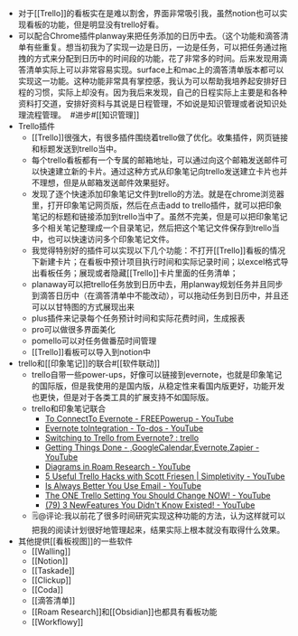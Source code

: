 - 对于[[Trello]]的看板实在是难以割舍，界面非常吸引我，虽然notion也可以实现看板的功能，但是明显没有trello好看。
- 可以配合Chrome插件planway来把任务添加的日历中去。（这个功能和滴答清单有些重复。想当初我为了实现一边是日历，一边是任务，可以把任务通过拖拽的方式来分配到日历中的时间段的功能，花了非常多的时间。后来发现用滴答清单实际上可以非常容易实现。surface上和mac上的滴答清单版本都可以实现这一功能。这种功能非常具有掌控感，我认为可以帮助我培养起安排好日程的习惯，实际上却没有。因为我后来发现，自己的日程实际上主要是和各种资料打交道，安排好资料与其说是日程管理，不如说是知识管理或者说知识处理流程管理。 
#进步#[[知识管理]]
- Trello插件
    - [[Trello]]很强大，有很多插件围绕着trello做了优化。收集插件，网页链接和标题发送到trello当中。
    - 每个trello看板都有一个专属的邮箱地址，可以通过向这个邮箱发送邮件可以快速建立新的卡片。通过这种方式从印象笔记向trello发送建立卡片也并不理想，但是从邮箱发送邮件效果挺好。
    - 发现了逐个快速添加印象笔记文件到trello的方法。就是在chrome浏览器里，打开印象笔记网页版，然后在点击add to trello插件，就可以把印象笔记的标题和链接添加到trello当中了。虽然不完美，但是可以把印象笔记多个相关笔记整理成一个目录笔记，然后把这个笔记文件保存到trello当中，也可以快速访问多个印象笔记文件。
    - 我觉得特别好的插件可以实现以下几个功能：不打开[[Trello]]看板的情况下新建卡片；在看板中预计项目执行时间和实际记录时间；以excel格式导出看板任务；展现或者隐藏[[Trello]]卡片里面的任务清单；
    - planaway可以把trello任务放到日历中去，用planway规划任务并且同步到滴答日历中（在滴答清单中不能改动），可以拖动任务到日历中，并且还可以以甘特图的方式展现出来
    - plus插件来记录每个任务预计时间和实际花费时间，生成报表
    - pro可以做很多界面美化
    - pomello可以对任务做番茄时间管理
    - [[Trello]]看板可以导入到notion中
- trello和[[印象笔记]]的联合#[[软件联动]]
    - trello自带一些power-ups，好像可以链接到evernote，也就是印象笔记的国际版，但是我使用的是国内版，从稳定性来看国内版更好，功能开发也更快，但是对于各类工具的扩展支持不如国际版。
    - trello和印象笔记联合
        - [To ConnectTo Evernote - FREEPowerup - YouTube](https://www.youtube.com/watch?v=GqhPx8kNeCU)
        - [Evernote toIntegration - To-dos - YouTube](https://www.youtube.com/watch?v=HZW-ATKfovQ)
        - [Switching to Trello from Evernote? : trello](https://www.reddit.com/r/trello/comments/70g9pj/switching_to_trello_from_evernote/)
        - [Getting Things Done - ,GoogleCalendar,Evernote,Zapier - YouTube](https://www.youtube.com/watch?v=d-6xrvHuLn8)
        - [Diagrams in Roam Research - YouTube](https://www.youtube.com/watch?v=RD_Gi8EQGVQ)
        - [5 Useful Trello Hacks with Scott Friesen | Simpletivity - YouTube](https://www.youtube.com/watch?v=xgGoW2I1p_I)
        - [Is Always Better You Use Email - YouTube](https://www.youtube.com/watch?v=rvT5D-oQTdQ)
        - [The ONE Trello Setting You Should Change NOW! - YouTube](https://www.youtube.com/watch?v=96uaO6ShyuY)
        - [(79) 3 NewFeatures You Didn't Know Existed! - YouTube](https://www.youtube.com/watch?v=uAcU_msmplg)
    - 🗒@评论:我以前花了很多时间研究实现这种功能的方法，认为这样就可以把我的阅读计划很好地管理起来，结果实际上根本就没有取得什么效果。
- 其他提供[[看板视图]]的一些软件
    - [[Walling]]
    - [[Notion]]
    - [[Taskade]]
    - [[Clickup]]
    - [[Coda]]
    - [[滴答清单]]
    - [[Roam Research]]和[[Obsidian]]也都具有看板功能
    - [[Workflowy]]
